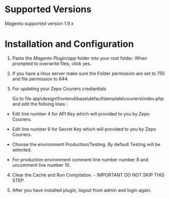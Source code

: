 # Supported Versions

Magento supported version  1.9.x


# Installation and Configuration

1. Paste the *Magento Plugin/app* folder into your root folder. When prompted to overwrite files, click yes.

2. If you have a linux server make sure the Folder permission are set to 755 and file permission to 644.
 
3. For updating your Zepo Couriers crediantials 

	Go to file app\design\frontend\base\default\template\couriers\index.php and edit the folloing lines :

-	Edit line number 4 for API Key which will provided to you by Zepo Couriers.

-	Edit line number 6 for Secret Key which will provided to you by Zepo Couriers.

-	Choose the environment Production/Testing. By default Testing will be selected.

-	For production environment comment line number number 8 and uncomment line number 10.

 
4. Clear the Cache and Run Compilation. - IMPORTANT DO NOT SKIP THIS STEP.
 
5. After you have installed plugin, logout from admin and login again.